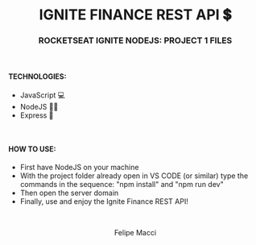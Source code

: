 <h1 align="center">IGNITE FINANCE REST API 💲</h1>
<h3 align="center">ROCKETSEAT IGNITE NODEJS: PROJECT 1 FILES</h3>

<br />

#### TECHNOLOGIES:
- JavaScript 💻
- NodeJS 🐱‍👤
- Express 🔗

<br />

#### HOW TO USE:
* First have NodeJS on your machine
* With the project folder already open in VS CODE (or similar) type the commands in the sequence: "npm install" and "npm run dev"
* Then open the server domain
* Finally, use and enjoy the Ignite Finance REST API!

<br />

<p align="center">Felipe Macci</p>